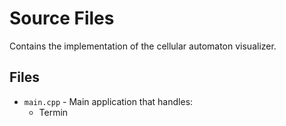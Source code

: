# Source Files

Contains the implementation of the cellular automaton visualizer.

## Files

- `main.cpp` - Main application that handles:
  - Termin
